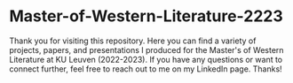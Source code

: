 # Master-of-Western-Literature-2223
Thank you for visiting this repository. Here you can find a variety of projects, papers, and presentations I produced for the Master's of Western Literature at KU Leuven (2022-2023). If you have any questions or want to connect further, feel free to reach out to me on my LinkedIn page. Thanks!
